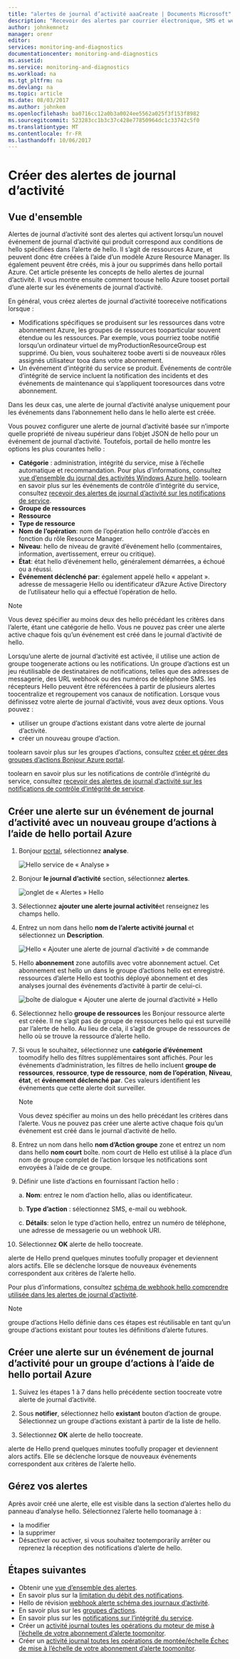 ```yaml
---
title: "alertes de journal d’activité aaaCreate | Documents Microsoft"
description: "Recevoir des alertes par courrier électronique, SMS et webhook lorsque certains événements se produisent dans le journal d’activité hello."
author: johnkemnetz
manager: orenr
editor: 
services: monitoring-and-diagnostics
documentationcenter: monitoring-and-diagnostics
ms.assetid: 
ms.service: monitoring-and-diagnostics
ms.workload: na
ms.tgt_pltfrm: na
ms.devlang: na
ms.topic: article
ms.date: 08/03/2017
ms.author: johnkem
ms.openlocfilehash: ba0716cc12a0b3a0024ee5562a025f3f153f8982
ms.sourcegitcommit: 523283cc1b3c37c428e77850964dc1c33742c5f0
ms.translationtype: MT
ms.contentlocale: fr-FR
ms.lasthandoff: 10/06/2017
---
```

# <a name="create-activity-log-alerts"></a>Créer des alertes de journal d’activité

## <a name="overview"></a>Vue d'ensemble
Alertes de journal d’activité sont des alertes qui activent lorsqu’un nouvel événement de journal d’activité qui produit correspond aux conditions de hello spécifiées dans l’alerte de hello. Il s’agit de ressources Azure, et peuvent donc être créées à l’aide d’un modèle Azure Resource Manager. Ils également peuvent être créés, mis à jour ou supprimés dans hello portail Azure. Cet article présente les concepts de hello alertes de journal d’activité. Il vous montre ensuite comment toouse hello Azure tooset portail d’une alerte sur les événements de journal d’activité.

En général, vous créez alertes de journal d’activité tooreceive notifications lorsque :

* Modifications spécifiques se produisent sur les ressources dans votre abonnement Azure, les groupes de ressources tooparticular souvent étendue ou les ressources. Par exemple, vous pourriez toobe notifié lorsqu’un ordinateur virtuel de myProductionResourceGroup est supprimé. Ou bien, vous souhaiterez toobe averti si de nouveaux rôles assignés utilisateur tooa dans votre abonnement.
* Un événement d’intégrité du service se produit. Événements de contrôle d’intégrité de service incluent la notification des incidents et des événements de maintenance qui s’appliquent tooresources dans votre abonnement.

Dans les deux cas, une alerte de journal d’activité analyse uniquement pour les événements dans l’abonnement hello dans le hello alerte est créée.

Vous pouvez configurer une alerte de journal d’activité basée sur n’importe quelle propriété de niveau supérieur dans l’objet JSON de hello pour un événement de journal d’activité. Toutefois, portail de hello montre les options les plus courantes hello :

- **Catégorie** : administration, intégrité du service, mise à l’échelle automatique et recommandation. Pour plus d’informations, consultez [vue d’ensemble du journal des activités Windows Azure hello](./monitoring-overview-activity-logs.md#categories-in-the-activity-log). toolearn en savoir plus sur les événements de contrôle d’intégrité du service, consultez [recevoir des alertes de journal d’activité sur les notifications de service](./monitoring-activity-log-alerts-on-service-notifications.md).
- **Groupe de ressources**
- **Ressource**
- **Type de ressource**
- **Nom de l’opération**: nom de l’opération hello contrôle d’accès en fonction du rôle Resource Manager.
- **Niveau**: hello de niveau de gravité d’événement hello (commentaires, information, avertissement, erreur ou critique).
- **État**: état hello d’événement hello, généralement démarrées, a échoué ou a réussi.
- **Événement déclenché par**: également appelé hello « appelant ». adresse de messagerie Hello ou identificateur d’Azure Active Directory de l’utilisateur hello qui a effectué l’opération de hello.

>[!NOTE]
>Vous devez spécifier au moins deux des hello précédant les critères dans l’alerte, étant une catégorie de hello. Vous ne pouvez pas créer une alerte active chaque fois qu’un événement est créé dans le journal d’activité de hello.
>
>

Lorsqu’une alerte de journal d’activité est activée, il utilise une action de groupe toogenerate actions ou les notifications. Un groupe d’actions est un jeu réutilisable de destinataires de notifications, telles que des adresses de messagerie, des URL webhook ou des numéros de téléphone SMS. les récepteurs Hello peuvent être référencées à partir de plusieurs alertes toocentralize et regroupement vos canaux de notification. Lorsque vous définissez votre alerte de journal d’activité, vous avez deux options. Vous pouvez :

* utiliser un groupe d’actions existant dans votre alerte de journal d’activité. 
* créer un nouveau groupe d’action. 

toolearn savoir plus sur les groupes d’actions, consultez [créer et gérer des groupes d’actions Bonjour Azure portal](monitoring-action-groups.md).

toolearn en savoir plus sur les notifications de contrôle d’intégrité du service, consultez [recevoir des alertes de journal d’activité sur les notifications de contrôle d’intégrité de service](monitoring-activity-log-alerts-on-service-notifications.md).

## <a name="create-an-alert-on-an-activity-log-event-with-a-new-action-group-by-using-hello-azure-portal"></a>Créer une alerte sur un événement de journal d’activité avec un nouveau groupe d’actions à l’aide de hello portail Azure
1. Bonjour [portal](https://portal.azure.com), sélectionnez **analyse**.

    ![Hello service de « Analyse »](./media/monitoring-activity-log-alerts/home-monitor.png)
2. Bonjour **le journal d’activité** section, sélectionnez **alertes**.

    ![onglet de « Alertes » Hello](./media/monitoring-activity-log-alerts/alerts-blades.png)
3. Sélectionnez **ajouter une alerte journal activité**et renseignez les champs hello.

4. Entrez un nom dans hello **nom de l’alerte activité journal** et sélectionnez un **Description**.

    ![Hello « Ajouter une alerte de journal d’activité » de commande](./media/monitoring-activity-log-alerts/add-activity-log-alert.png)

5. Hello **abonnement** zone autofills avec votre abonnement actuel. Cet abonnement est hello un dans le groupe d’actions hello est enregistré. ressources d’alerte Hello est toothis déployé abonnement et des analyses journal des événements d’activité à partir de celui-ci.

    ![boîte de dialogue « Ajouter une alerte de journal d’activité » Hello](./media/monitoring-activity-log-alerts/activity-log-alert-new-action-group.png)

6. Sélectionnez hello **groupe de ressources** les Bonjour ressource alerte est créée. Il ne s’agit pas de groupe de ressources hello qui est surveillé par l’alerte de hello. Au lieu de cela, il s’agit de groupe de ressources de hello où se trouve la ressource d’alerte hello.

7. Si vous le souhaitez, sélectionnez une **catégorie d’événement** toomodify hello des filtres supplémentaires sont affichés. Pour les événements d’administration, les filtres de hello incluent **groupe de ressources**, **ressource**, **type de ressource**, **nom de l’opération**, **Niveau**, **état**, et **événement déclenché par**. Ces valeurs identifient les événements que cette alerte doit surveiller.

    >[!NOTE]
    >Vous devez spécifier au moins un des hello précédant les critères dans l’alerte. Vous ne pouvez pas créer une alerte active chaque fois qu’un événement est créé dans le journal d’activité de hello.
    >
    >

8. Entrez un nom dans hello **nom d’Action groupe** zone et entrez un nom dans hello **nom court** boîte. nom court de Hello est utilisé à la place d’un nom de groupe complet de l’action lorsque les notifications sont envoyées à l’aide de ce groupe.

9.  Définir une liste d’actions en fournissant l’action hello :

    a. **Nom**: entrez le nom d’action hello, alias ou identificateur.

    b. **Type d’action** : sélectionnez SMS, e-mail ou webhook.

    c. **Détails**: selon le type d’action hello, entrez un numéro de téléphone, une adresse de messagerie ou un webhook URI.

10. Sélectionnez **OK** alerte de hello toocreate.

alerte de Hello prend quelques minutes toofully propager et deviennent alors actifs. Elle se déclenche lorsque de nouveaux événements correspondent aux critères de l’alerte hello.

Pour plus d’informations, consultez [schéma de webhook hello comprendre utilisée dans les alertes de journal d’activité](monitoring-activity-log-alerts-webhook.md).

>[!NOTE]
>groupe d’actions Hello définie dans ces étapes est réutilisable en tant qu’un groupe d’actions existant pour toutes les définitions d’alerte futures.
>
>

## <a name="create-an-alert-on-an-activity-log-event-for-an-existing-action-group-by-using-hello-azure-portal"></a>Créer une alerte sur un événement de journal d’activité pour un groupe d’actions à l’aide de hello portail Azure
1. Suivez les étapes 1 à 7 dans hello précédente section toocreate votre alerte de journal d’activité.

2. Sous **notifier**, sélectionnez hello **existant** bouton d’action de groupe. Sélectionnez un groupe d’actions existant à partir de la liste de hello.

3. Sélectionnez **OK** alerte de hello toocreate.

alerte de Hello prend quelques minutes toofully propager et deviennent alors actifs. Elle se déclenche lorsque de nouveaux événements correspondent aux critères de l’alerte hello.

## <a name="manage-your-alerts"></a>Gérez vos alertes

Après avoir créé une alerte, elle est visible dans la section d’alertes hello du panneau d’analyse hello. Sélectionnez l’alerte hello toomanage à :

* la modifier
* la supprimer
* Désactiver ou activer, si vous souhaitez tootemporarily arrêter ou reprenez la réception des notifications d’alerte de hello.

## <a name="next-steps"></a>Étapes suivantes
- Obtenir une [vue d’ensemble des alertes](monitoring-overview-alerts.md).
- En savoir plus sur la [limitation du débit des notifications](monitoring-alerts-rate-limiting.md).
- Hello de révision [webhook alerte schéma des journaux d’activité](monitoring-activity-log-alerts-webhook.md).
- En savoir plus sur les [groupes d’actions](monitoring-action-groups.md).  
- En savoir plus sur les [notifications sur l’intégrité du service](monitoring-service-notifications.md).
- Créer un [activité journal toutes les opérations du moteur de mise à l’échelle de votre abonnement d’alerte toomonitor](https://github.com/Azure/azure-quickstart-templates/tree/master/monitor-autoscale-alert).
- Créer un [activité journal toutes les opérations de montée/échelle Échec de mise à l’échelle de votre abonnement d’alerte toomonitor](https://github.com/Azure/azure-quickstart-templates/tree/master/monitor-autoscale-failed-alert).
